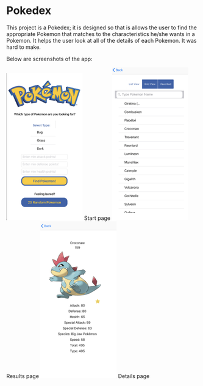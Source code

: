 # Pokedex

This project is a Pokedex; it is designed so that is allows the user to find the appropriate Pokemon that matches to the characteristics he/she wants in a Pokemon. It helps the user look at all of the details of each Pokemon. It was hard to make.

Below are screenshots of the app:

<img src="/screenshot1.png?raw=true"  width="200" >
Start page


<img src="/screenshot2.png?raw=true"  width="200" >
Results page


<img src="/screenshot3.png?raw=true"  width="200" >
Details page
